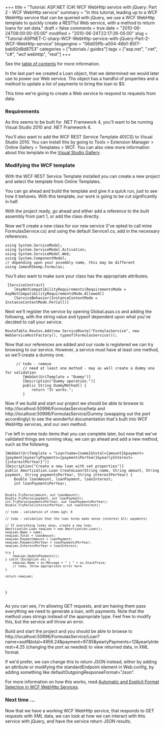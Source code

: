 +++
title = "Tutorial: ASP.NET (C#) WCF WebHttp service with jQuery: Part 2 - WCF WebHttp service"
summary = "In this tutorial, leading up to a WCF WebHttp service that can be queried with jQuery, we use a WCF WebHttp template to quickly create a RESTful Web service, with a method to return loans for set data."
draft = false
comments = true
date = "2010-06-24T08:00:00-05:00"
modified = "2010-06-24T22:17:26-05:00"
slug = "Tutorial-ASPNET-C-sharp-WCF-WebHttp-service-with-jQuery-Part-2-WCF-WebHttp-service"
blogengine = "06d05ffb-a004-46b1-85f7-bab92d8d8753"
categories = ["tutorials / guides"]
tags = ["asp.net", ".net", "c#", "wcf webhttp", "rest"]
+++

<div class="note">
<p>See the <a href="http://strivinglife.com/words/post/Tutorial-ASPNET-C-sharp-WCF-WebHttp-service-with-jQuery-Table-of-Contents.aspx">table of contents</a> for more information.</p>
</div>
<p>In the last part we created a Loan object, that we determined we would later use to power our Web service. Ths object has a handful of properties and a method to update a list of payments to bring the loan to $0.</p>
<p>This time we're going to create a Web service to respond to requests from data.</p>
<h3>Requirements</h3>
<p>As this seems to be built for .NET Framework 4, you'll want to be running Visual Studio 2010 and .NET Framework 4.</p>
<p>You'll also want to add the WCF REST Service Template 40(CS) to Visual Studio 2010. You can install this by going to Tools &gt; Extension Manager &gt; Online Gallery &gt; Templates &gt; WCF. You can also view more information about this template in the <a rel="external" href="http://visualstudiogallery.msdn.microsoft.com/en-us/fbc7e5c1-a0d2-41bd-9d7b-e54c845394cd">Visual Studio Gallery</a>.</p>
<h3>Modifying the WCF template</h3>
<p>With the WCF REST Service Template installed you can create a new project and select the template from Online Templates.</p>
<p>You can go ahead and build the template and give it a quick run, just to see how it behaves. With this template, our work is going to be cut significantly in half.</p>
<p>With the project ready, go ahead and either add a reference to the built assembly from part 1, or add the class directly.</p>
<p>Now we'll create a new class for our new service (I've opted to call mine FormulasService.cs) and using the default Service1.cs, add in the necessary references.</p>
<pre class="code"><code class="csharp">using System.ServiceModel;
using System.ServiceModel.Activation;
using System.ServiceModel.Web;
using System.ComponentModel;
// depending upon your assembly name, this may be different
using JamesRSkemp.Formulas;</code></pre>
<p>You'll also want to make sure your class has the appropriate attributes.</p>
<pre class="code"><code class="csharp">	[ServiceContract]
	[AspNetCompatibilityRequirements(RequirementsMode = AspNetCompatibilityRequirementsMode.Allowed)]
	[ServiceBehavior(InstanceContextMode = InstanceContextMode.PerCall)]</code></pre>
<p>Next we'll register the service by opening Global.asax.cs and adding the following, with the string value and typeof&nbsp;dependent upon what you've decided to call your service.</p>
<pre class="code"><code class="csharp">RouteTable.Routes.Add(new ServiceRoute("FormulasService", new WebServiceHostFactory(), typeof(FormulasService)));</code></pre>
<p>Now that our references are added and our route is registered we can try browsing to our service. However, a service must have at least one method, so we'll create a dummy one.</p>
<pre class="code"><code class="csharp">		// todo - remove
		// need at least one method - may as well create a dummy one for validation
		[WebGet(UriTemplate = "Dummy")]
		[Description("Dummy operation.")]
		public String DummyMethod() {
			return "It works.";
		}</code></pre>
<p>Now if we build and start our project we should be able to browse to http://localhost:50996/FormulasService/help&nbsp;and http://localhost:50996/FormulasService/Dummy (swapping out the port accordingly) to see the wonderful documentation that's built into WCF WebHttp services, and our own method.</p>
<p>I've left in some todo items that you can complete later, but now that we've validated things are running okay, we can go ahead and add a new method, such as the following.</p>
<pre class="code"><code class="csharp">[WebGet(UriTemplate = "Loan?name={name}&amp;total={amount}&amp;payment={payment}&amp;yearlyPayments={paymentsPerYear}&amp;yearlyInterest={interestPerYear}")]
[Description("Create a new loan with set properties")]
public Amortization.Loan CreateLoan(String name, String amount, String payment, String paymentsPerYear, String interestPerYear) {
	Double loanAmount, loanPayment, loanInterest;
	int loanPaymentsPerYear;

	Double.TryParse(amount, out loanAmount);
	Double.TryParse(payment, out loanPayment);
	int.TryParse(paymentsPerYear, out loanPaymentsPerYear);
	Double.TryParse(interestPerYear, out loanInterest);

	// todo - validation of items &gt; 0

	// todo - validation that the loan terms make sense (interest &lt; payments)

	// If everything looks okay, create a new loan.
	Amortization.Loan newLoan = new Amortization.Loan();
	newLoan.Name = name;
	newLoan.Total = loanAmount;
	newLoan.PaymentAmount = loanPayment;
	newLoan.PaymentsPerYear = loanPaymentsPerYear;
	newLoan.InterestPerYear = loanInterest;

	try {
		newLoan.UpdatePayments();
	} catch (Exception ex) {
		newLoan.Name = ex.Message + " | " + ex.StackTrace;
		// todo, throw appropriate error here
	}

	return newLoan;
}</code></pre>
<p>As you can see, I'm allowing GET requests, and am having them pass everything we need to generate a loan, with payments. Note that the method uses strings instead of the appropriate type. Feel free to modify this, but the service <em>will</em> throw an error.</p>
<p>Build and start the project and you should be able to browse to http://localhost:50996/FormulasService/Loan?name=asdf&amp;total=4956.24&amp;payment=97.85&amp;yearlyPayments=12&amp;yearlyInterest=4.25 (changing the port as needed) to view returned data, in XML format.</p>
<p>If we'd prefer, we can change this to return JSON instead, either by adding an attribute or modifying the standardEndpoint element in Web.config, by adding something like defaultOutgoingResponseFormat="Json".</p>
<p>For more information on how this works, read <a rel="external" href="http://blogs.msdn.com/b/endpoint/archive/2010/01/18/automatic-and-explicit-format-selection-in-wcf-webhttp-services.aspx">Automatic and Explicit Format Selection in WCF WebHttp Services</a>.</p>
<h3>Next time ...</h3>
<p>Now that we have a working WCF WebHttp service, that responds to GET requests with XML data, we can look at how we can interact with this service with jQuery, and have the service return JSON results.</p>
